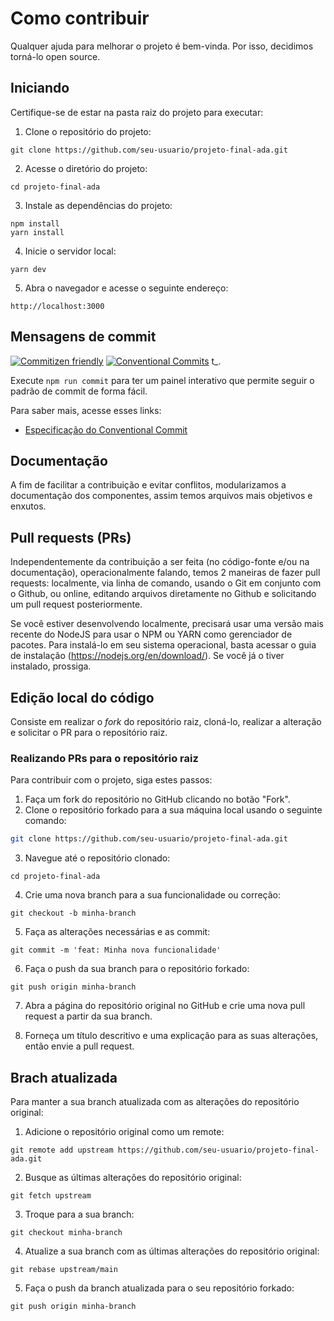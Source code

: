 # Como contribuir

Qualquer ajuda para melhorar o projeto é bem-vinda. Por isso, decidimos torná-lo open source.

## Iniciando

Certifique-se de estar na pasta raiz do projeto para executar:

1. Clone o repositório do projeto:

```
git clone https://github.com/seu-usuario/projeto-final-ada.git
```

2. Acesse o diretório do projeto:

```
cd projeto-final-ada
```

3. Instale as dependências do projeto:

```
npm install
yarn install
```

4. Inicie o servidor local:

```
yarn dev
```

5. Abra o navegador e acesse o seguinte endereço:

```
http://localhost:3000
```

## Mensagens de commit

[![Commitizen friendly](https://img.shields.io/badge/commitizen-friendly-brightgreen.svg)](http://commitizen.github.io/cz-cli/)
[![Conventional Commits](https://img.shields.io/badge/Conventional%20Commits-1.0.0-yellow.svg)](https://conventionalcommits.org)
t_.

Execute `npm run commit` para ter um painel interativo que permite seguir o padrão de commit de forma fácil.

Para saber mais, acesse esses links:

- [Especificação do Conventional Commit](https://www.conventionalcommits.org/)

## Documentação

A fim de facilitar a contribuição e evitar conflitos, modularizamos a documentação dos componentes, assim temos arquivos mais objetivos e enxutos.

## Pull requests (PRs)

Independentemente da contribuição a ser feita (no código-fonte e/ou na documentação), operacionalmente falando, temos 2 maneiras de fazer pull requests: localmente, via linha de comando, usando o Git em conjunto com o Github, ou online, editando arquivos diretamente no Github e solicitando um pull request posteriormente.

Se você estiver desenvolvendo localmente, precisará usar uma versão mais recente do NodeJS para usar o NPM ou YARN como gerenciador de pacotes. Para instalá-lo em seu sistema operacional, basta acessar o guia de instalação (<https://nodejs.org/en/download/>). Se você já o tiver instalado, prossiga.

## Edição local do código

Consiste em realizar o _fork_ do repositório raiz, cloná-lo, realizar a alteração e solicitar o PR para o repositório raiz.

### Realizando PRs para o repositório raiz

Para contribuir com o projeto, siga estes passos:

1. Faça um fork do repositório no GitHub clicando no botão "Fork".
2. Clone o repositório forkado para a sua máquina local usando o seguinte comando:

  ```bash
  git clone https://github.com/seu-usuario/projeto-final-ada.git
  ```

3. Navegue até o repositório clonado:

  ```
  cd projeto-final-ada
  ```

4. Crie uma nova branch para a sua funcionalidade ou correção:

  ```
  git checkout -b minha-branch
  ```

5. Faça as alterações necessárias e as commit:

  ```
  git commit -m 'feat: Minha nova funcionalidade'
  ```

6. Faça o push da sua branch para o repositório forkado:

  ```
  git push origin minha-branch
  ```

7. Abra a página do repositório original no GitHub e crie uma nova pull request a partir da sua branch.

8. Forneça um título descritivo e uma explicação para as suas alterações, então envie a pull request.

## Brach atualizada

Para manter a sua branch atualizada com as alterações do repositório original:

1. Adicione o repositório original como um remote:

  ```
  git remote add upstream https://github.com/seu-usuario/projeto-final-ada.git
  ```

2. Busque as últimas alterações do repositório original:

  ```
  git fetch upstream
  ```

3. Troque para a sua branch:

  ```
  git checkout minha-branch
  ```

4. Atualize a sua branch com as últimas alterações do repositório original:

  ```
  git rebase upstream/main
  ```

5. Faça o push da branch atualizada para o seu repositório forkado:

  ```
  git push origin minha-branch
  ```

